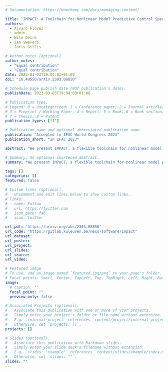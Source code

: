 ```yaml
---
# Documentation: https://wowchemy.com/docs/managing-content/

title: "IMPACT: A Toolchain for Nonlinear Model Predictive Control Specification, Prototyping, and Deployment"
authors:
  - Alvaro Florez
  - admin
  - Wilm Decré
  - Jan Swevers
  - Joris Gillis

# Author notes (optional)
author_notes:
  - "Equal contribution"
  - "Equal contribution"
date: 2023-03-03T19:04:03+01:00
doi: "10.48550/arXiv.2303.08850"

# Schedule page publish date (NOT publication's date).
publishDate: 2023-03-03T19:04:03+01:00

# Publication type.
# Legend: 0 = Uncategorized; 1 = Conference paper; 2 = Journal article;
# 3 = Preprint / Working Paper; 4 = Report; 5 = Book; 6 = Book section;
# 7 = Thesis; 8 = Patent
publication_types: ["1"]

# Publication name and optional abbreviated publication name.
publication: "Accepted to IFAC World Congress 2023"
publication_short: "In IFAC 2023"

abstract: "We present IMPACT, a flexible toolchain for nonlinear model predictive control (NMPC) specification with automatic code generation capabilities. The toolchain reduces the engineering complexity of NMPC implementations by providing the user with an easy-to-use application programming interface, and with the flexibility of using multiple state-of-the-art tools and numerical optimization solvers for rapid prototyping of NMPC solutions. IMPACT is written in Python, users can call it from Python and MATLAB, and the generated NMPC solvers can be directly executed from C, Python, MATLAB and Simulink. An application example is presented involving problem specification and deployment on embedded hardware using Simulink, showing the effectiveness and applicability of IMPACT for NMPC-based solutions."

# Summary. An optional shortened abstract.
summary: "We present IMPACT, a flexible toolchain for nonlinear model predictive control (NMPC) specification which reduces the engineering complexity of NMPC implementations by providing the user with an easy-to-use application programming interface, and with the flexibility of using multiple state-of-the-art tools and numerical optimization solvers for rapid prototyping of NMPC solutions."

tags: []
categories: []
featured: false

# Custom links (optional).
#   Uncomment and edit lines below to show custom links.
# links:
# - name: Follow
#   url: https://twitter.com
#   icon_pack: fab
#   icon: twitter

url_pdf: "https://arxiv.org/abs/2303.08850"
url_code: "https://gitlab.kuleuven.be/meco-software/impact"
url_dataset:
url_poster:
url_project:
url_slides:
url_source:
url_video:

# Featured image
# To use, add an image named `featured.jpg/png` to your page's folder. 
# Focal points: Smart, Center, TopLeft, Top, TopRight, Left, Right, BottomLeft, Bottom, BottomRight.
image:
  # caption: ""
  focal_point: ""
  preview_only: false

# Associated Projects (optional).
#   Associate this publication with one or more of your projects.
#   Simply enter your project's folder or file name without extension.
#   E.g. `internal-project` references `content/project/internal-project/index.md`.
#   Otherwise, set `projects: []`.
projects: []

# Slides (optional).
#   Associate this publication with Markdown slides.
#   Simply enter your slide deck's filename without extension.
#   E.g. `slides: "example"` references `content/slides/example/index.md`.
#   Otherwise, set `slides: ""`.
slides: ""
---
```

